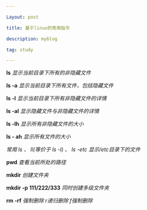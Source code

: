 ```yaml
---

Layout: post

title: 基于linux的常用指令

description: myblog

tag: study

---
```








**ls** *显示当前目录下所有的非隐藏文件*



**ls -a** *显示当前目录下所有文件，包括隐藏文件*



**ls -l** *显示当前目录下所有非隐藏文件的详情*



**ls -al** *显示隐藏文件与非隐藏文件的详情*



**ls -lh** *显示所有非隐藏文件的大小*



**ls - ah** *显示所有文件的大小*



*常用 ls 、 ll(等价于 ls -l) 、 ls -etc 显示/etc目录下的文件*



**pwd** *查看当前所处的路径*



**mkdir** *创建文件夹*



**mkdir -p** **111/222/333** *同时创建多级文件夹*


**rm -rf** *强制删除 r递归删除 f强制删除*







